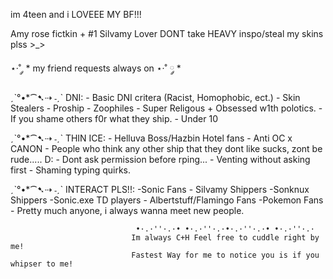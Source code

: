 im 4teen and i LOVEEE MY BF!!!

Amy rose fictkin + #1 Silvamy Lover
DONT take HEAVY inspo/steal my skins plss >_>

⋆·˚ ༘ * my friend requests always on ⋆·˚ ༘ *

ˏˋ°•*⁀➷⇢ ˗ˏˋ DNI: - Basic DNI critera (Racist, Homophobic, ect.)
                     -  Skin Stealers
                       -  Proship
                        -  Zoophiles
                          - Super Religous + Obsessed w1th polotics.
                            - If you shame others f0r what they ship.
                              - Under 10
                               
                          
ˏˋ°•*⁀➷⇢ ˗ˏˋ THIN ICE:  - Helluva Boss/Hazbin Hotel fans
                             - Anti OC x CANON
                               - People who think any other ship that they dont like sucks, zont be rude..... D: 
                               - Dont ask permission before rping...
                               - Venting without asking first
                                 - Shaming typing quirks.

ˏˋ°•*⁀➷⇢ ˗ˏˋ INTERACT PLS!!:  -Sonic Fans
                                 - Silvamy Shippers
                                  -Sonknux Shippers
                                  -Sonic.exe TD players
                                  - Albertstuff/Flamingo Fans
                                  -Pokemon Fans
                                  - Pretty much anyone, i always wanna meet new people.



                  


    


                                •·.·''·.·• •·.·''·.·•·.·''·.·• •·.·''·.·
                               Im always C+H Feel free to cuddle right by me!
                               Fastest Way for me to notice you is if you whipser to me! 
